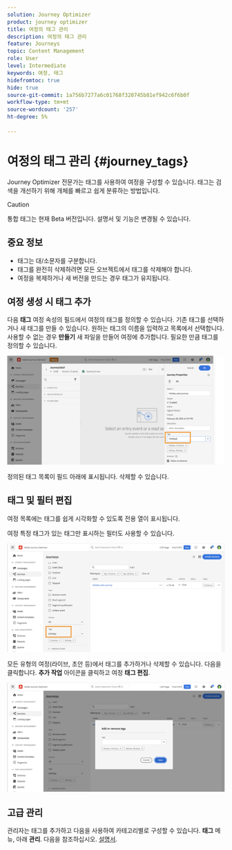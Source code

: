 ```yaml
---
solution: Journey Optimizer
product: journey optimizer
title: 여정의 태그 관리
description: 여정의 태그 관리
feature: Journeys
topic: Content Management
role: User
level: Intermediate
keywords: 여정, 태그
hidefromtoc: true
hide: true
source-git-commit: 1a756b7277a6c01768f320745b81ef942c6f6b0f
workflow-type: tm+mt
source-wordcount: '257'
ht-degree: 5%

---
```


# 여정의 태그 관리 {#journey_tags}

Journey Optimizer 전문가는 태그를 사용하여 여정을 구성할 수 있습니다. 태그는 검색을 개선하기 위해 개체를 빠르고 쉽게 분류하는 방법입니다.

>[!CAUTION]
>
> 통합 태그는 현재 Beta 버전입니다. 설명서 및 기능은 변경될 수 있습니다.

## 중요 정보

* 태그는 대/소문자를 구분합니다.
* 태그를 완전히 삭제하려면 모든 오브젝트에서 태그를 삭제해야 합니다.
* 여정을 복제하거나 새 버전을 만드는 경우 태그가 유지됩니다.

## 여정 생성 시 태그 추가

다음 **태그** 여정 속성의 필드에서 여정의 태그를 정의할 수 있습니다. 기존 태그를 선택하거나 새 태그를 만들 수 있습니다. 원하는 태그의 이름을 입력하고 목록에서 선택합니다. 사용할 수 없는 경우 **만들기** 새 파일을 만들어 여정에 추가합니다. 필요한 만큼 태그를 정의할 수 있습니다.

![](assets/tags1.png)

정의된 태그 목록이 필드 아래에 표시됩니다. 삭제할 수 있습니다.

## 태그 및 필터 편집

여정 목록에는 태그를 쉽게 시각화할 수 있도록 전용 열이 표시됩니다.

여정 특정 태그가 있는 태그만 표시하는 필터도 사용할 수 있습니다.

![](assets/tags2.png)

모든 유형의 여정(라이브, 초안 등)에서 태그를 추가하거나 삭제할 수 있습니다. 다음을 클릭합니다. **추가 작업** 아이콘을 클릭하고 여정 **태그 편집**.

![](assets/tags3.png)

## 고급 관리

관리자는 태그를 추가하고 다음을 사용하여 카테고리별로 구성할 수 있습니다. **태그** 메뉴, 아래 **관리**. 다음을 참조하십시오. [설명서](https://experienceleague.adobe.com/docs/experience-platform/administrative-tags/overview.html).
